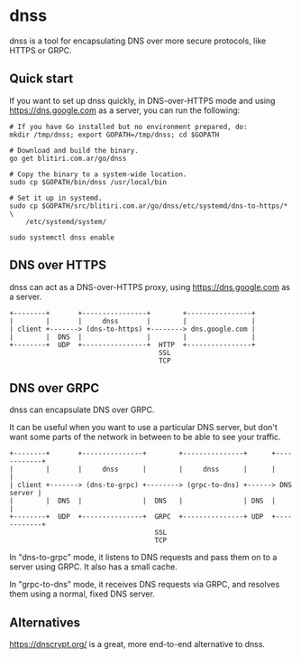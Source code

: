 
# dnss

dnss is a tool for encapsulating DNS over more secure protocols, like HTTPS or
GRPC.

## Quick start

If you want to set up dnss quickly, in DNS-over-HTTPS mode and using
https://dns.google.com as a server, you can run the following:

```
# If you have Go installed but no environment prepared, do:
mkdir /tmp/dnss; export GOPATH=/tmp/dnss; cd $GOPATH

# Download and build the binary.
go get blitiri.com.ar/go/dnss

# Copy the binary to a system-wide location.
sudo cp $GOPATH/bin/dnss /usr/local/bin

# Set it up in systemd.
sudo cp $GOPATH/src/blitiri.com.ar/go/dnss/etc/systemd/dns-to-https/* \
	/etc/systemd/system/

sudo systemctl dnss enable
```


## DNS over HTTPS

dnss can act as a DNS-over-HTTPS proxy, using https://dns.google.com as a
server.

```
+--------+       +----------------+        +----------------+
|        |       |     dnss       |        |                |
| client +-------> (dns-to-https) +--------> dns.google.com |
|        |  DNS  |                |        |                |
+--------+  UDP  +----------------+  HTTP  +----------------+
                                     SSL
                                     TCP
```


## DNS over GRPC

dnss can encapsulate DNS over GRPC.

It can be useful when you want to use a particular DNS server, but don't want
some parts of the network in between to be able to see your traffic.


```
+--------+       +---------------+        +---------------+      +------------+
|        |       |     dnss      |        |     dnss      |      |            |
| client +-------> (dns-to-grpc) +--------> (grpc-to-dns) +------> DNS server |
|        |  DNS  |               |  DNS   |               | DNS  |            |
+--------+  UDP  +---------------+  GRPC  +---------------+ UDP  +------------+
                                    SSL
                                    TCP
```

In "dns-to-grpc" mode, it listens to DNS requests and pass them on to a server
using GRPC. It also has a small cache.

In "grpc-to-dns" mode, it receives DNS requests via GRPC, and resolves them
using a normal, fixed DNS server.


## Alternatives

https://dnscrypt.org/ is a great, more end-to-end alternative to dnss.

